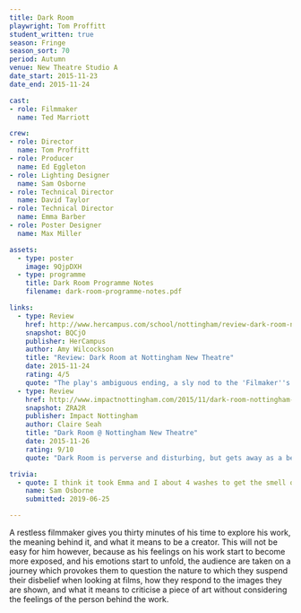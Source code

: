 ```yaml
---
title: Dark Room
playwright: Tom Proffitt
student_written: true
season: Fringe
season_sort: 70
period: Autumn
venue: New Theatre Studio A
date_start: 2015-11-23
date_end: 2015-11-24

cast:
- role: Filmmaker
  name: Ted Marriott

crew:
- role: Director
  name: Tom Proffitt
- role: Producer
  name: Ed Eggleton
- role: Lighting Designer
  name: Sam Osborne
- role: Technical Director
  name: David Taylor
- role: Technical Director
  name: Emma Barber
- role: Poster Designer
  name: Max Miller

assets:
  - type: poster
    image: 9QjpDXH
  - type: programme
    title: Dark Room Programme Notes
    filename: dark-room-programme-notes.pdf

links:
  - type: Review
    href: http://www.hercampus.com/school/nottingham/review-dark-room-nottingham-new-theatre
    snapshot: BQCjO
    publisher: HerCampus
    author: Amy Wilcockson
    title: "Review: Dark Room at Nottingham New Theatre"
    date: 2015-11-24
    rating: 4/5
    quote: "The play's ambiguous ending, a sly nod to the 'Filmaker''s comment on ambiguity in films, left the audience moved and wondering at the fate of our protagonist[...] Intense and absorbing, this production certainly made an impact. "
  - type: Review
    href: http://www.impactnottingham.com/2015/11/dark-room-nottingham-new-theatre
    snapshot: ZRA2R
    publisher: Impact Nottingham
    author: Claire Seah
    title: "Dark Room @ Nottingham New Theatre"
    date: 2015-11-26
    rating: 9/10
    quote: "Dark Room is perverse and disturbing, but gets away as a beautiful piece of work that stimulates the morbid fascination within us all. "

trivia:
  - quote: I think it took Emma and I about 4 washes to get the smell of cigarettes out of our clothes...
    name: Sam Osborne
    submitted: 2019-06-25

---
```


A restless filmmaker gives you thirty minutes of his time to explore his work, the meaning behind it, and what it means to be a creator. This will not be easy for him however, because as his feelings on his work start to become more exposed, and his emotions start to unfold, the audience are taken on a journey which provokes them to question the nature to which they suspend their disbelief when looking at films, how they respond to the images they are shown, and what it means to criticise a piece of art without considering the feelings of the person behind the work.

